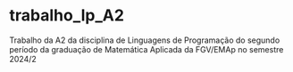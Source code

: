 # trabalho_lp_A2
Trabalho da A2 da disciplina de Linguagens de Programação do segundo período da graduação de Matemática Aplicada da FGV/EMAp no semestre 2024/2
